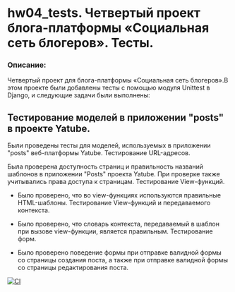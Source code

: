 # hw04_tests. Четвертый проект блога-платформы «Социальная сеть блогеров». Тесты.

### Описание:
Четвертый проект для блога-платформы «Социальная сеть блогеров».В этом проекте были добавлены тесты с помощью модуля Unittest в Django, и следующие задачи были выполнены:

## Тестирование моделей в приложении "posts" в проекте Yatube.
Были проведены тесты для моделей, используемых в приложении "posts" веб-платформы Yatube.
Тестирование URL-адресов.

Была проверена доступность страниц и правильность названий шаблонов в приложении "Posts" проекта Yatube. При проверке также учитывались права доступа к страницам.
Тестирование View-функций.

- Было проверено, что во view-функциях используются правильные HTML-шаблоны.
Тестирование View-функций и передаваемого контекста.

- Было проверено, что словарь контекста, передаваемый в шаблон при вызове view-функции, является правильным.
Тестирование форм.

- Было проверено поведение формы при отправке валидной формы со страницы создания поста, а также при отправке валидной формы со страницы редактирования поста.


[![CI](https://github.com/yandex-praktikum/hw04_tests/actions/workflows/python-app.yml/badge.svg?branch=master)](https://github.com/yandex-praktikum/hw04_tests/actions/workflows/python-app.yml)

